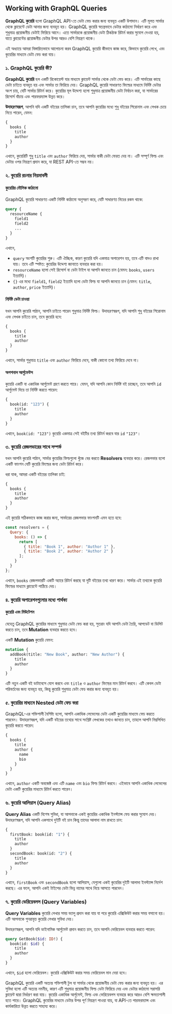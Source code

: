## Working with GraphQL Queries

**GraphQL কুয়েরি** হলো GraphQL API-তে ডেটা ফেচ করার জন্য ব্যবহৃত একটি উপাদান। এটি মূলত সার্ভার থেকে ক্লায়েন্টে ডেটা আনার জন্য ব্যবহৃত হয়। GraphQL কুয়েরি স্বতন্ত্রভাবে ডেটার কাঠামো নির্ধারণ করে এবং শুধুমাত্র প্রয়োজনীয় ডেটাই ফিরিয়ে আনে। এতে সার্ভারকে প্রয়োজনীয় ডেটা ঠিকঠাক রিটার্ন করার সুযোগ দেওয়া হয়, যাতে ক্লায়েন্টের প্রয়োজনীয় ডেটার উপর আরও বেশি নিয়ন্ত্রণ থাকে।

এই অধ্যায়ে আমরা বিস্তারিতভাবে আলোচনা করব GraphQL কুয়েরি কীভাবে কাজ করে, কিভাবে কুয়েরি লেখে, এবং কুয়েরির মাধ্যমে ডেটা ফেচ করা যায়।


### **১. GraphQL কুয়েরি কী?**

**GraphQL কুয়েরি** হল একটি রিকোয়েস্ট যার মাধ্যমে ক্লায়েন্ট সার্ভার থেকে ডেটা ফেচ করে। এটি সার্ভারের কাছে ডেটা চাইতে ব্যবহৃত হয় এবং সার্ভার তা ফিরিয়ে দেয়। GraphQL কুয়েরি সাধারণত ফিল্ডের মাধ্যমে নির্দিষ্ট ডেটার অংশ চায়, যেটি সার্ভার রিটার্ন করে। কুয়েরির মূল উদ্দেশ্য হলো শুধুমাত্র প্রয়োজনীয় ডেটা নির্বাচন করা, যা সার্ভারের রিসোর্স বাঁচায় এবং পারফরম্যান্স উন্নত করে।

**উদাহরণস্বরূপ**, আপনি যদি একটি বইয়ের তালিকা চান, তবে আপনি কুয়েরির মধ্যে শুধু বইয়ের শিরোনাম এবং লেখক চেয়ে নিতে পারেন, যেমন:

```graphql
{
  books {
    title
    author
  }
}
```

এখানে, কুয়েরিটি শুধু `title` এবং `author` ফিরিয়ে দেয়, সার্ভার বাকী ডেটা ফেরত দেয় না। এটি সম্পূর্ণ ফিল্ড এবং ডেটার ওপর নিয়ন্ত্রণ প্রদান করে, যা REST API-তে সম্ভব নয়।


### **২. কুয়েরি রচনার নিয়মাবলী**

#### **কুয়েরির মৌলিক কাঠামো**

GraphQL কুয়েরি সাধারণত একটি নির্দিষ্ট কাঠামো অনুসরণ করে, যেটি সাধারণত নিচের রকম থাকে:

```graphql
query {
  resourceName {
    field1
    field2
    ...
  }
}
```

এখানে, 
- `query` অংশটি কুয়েরির শুরু। এটি ঐচ্ছিক, কারণ কুয়েরি যদি একমাত্র অপারেশন হয়, তবে এটি বাদও রাখা যায়। তবে এটি স্পষ্টত: কুয়েরির উদ্দেশ্য জানাতে ব্যবহার করা হয়।
- `resourceName` হলো সেই রিসোর্স বা ডেটা টাইপ যা আপনি জানতে চান (যেমন: `books`, `users` ইত্যাদি)।
- `{}` এর মধ্যে `field1`, `field2` ইত্যাদি হলো ডেটা ফিল্ড যা আপনি জানতে চান (যেমন: `title`, `author`, `price` ইত্যাদি)।

#### **নির্দিষ্ট ডেটা চাওয়া**

যখন আপনি কুয়েরি পাঠান, আপনি চাইতে পারেন শুধুমাত্র নির্দিষ্ট ফিল্ড। উদাহরণস্বরূপ, যদি আপনি শুধু বইয়ের শিরোনাম এবং লেখক চাইতে চান, তবে কুয়েরি হবে:

```graphql
{
  books {
    title
    author
  }
}
```

এখানে, সার্ভার শুধুমাত্র `title` এবং `author` ফিরিয়ে দেবে, বাকী কোনো তথ্য ফিরিয়ে দেবে না।

#### **অপশনাল আর্গুমেন্টস**

কুয়েরি একটি বা একাধিক আর্গুমেন্ট গ্রহণ করতে পারে। যেমন, যদি আপনি কোন নির্দিষ্ট বই চাচ্ছেন, তবে আপনি `id` আর্গুমেন্ট দিয়ে তা নির্দিষ্ট করতে পারেন:

```graphql
{
  book(id: "123") {
    title
    author
  }
}
```

এখানে, `book(id: "123")` কুয়েরি একমাত্র সেই বইটির তথ্য রিটার্ন করবে যার `id` `"123"`।


### **৩. কুয়েরি রেজলভারের সাথে সম্পর্ক**

যখন আপনি কুয়েরি পাঠান, সার্ভার কুয়েরির ফিল্ডগুলো খুঁজে বের করতে **Resolvers** ব্যবহার করে। রেজলভার হলো একটি ফাংশন যেটি কুয়েরি ফিল্ডের জন্য ডেটা রিটার্ন করে।

ধরা যাক, আমরা একটি বইয়ের তালিকা চাই:

```graphql
{
  books {
    title
    author
  }
}
```

এই কুয়েরি সঠিকভাবে কাজ করার জন্য, সার্ভারের রেজলভার ফাংশনটি এমন হতে হবে:

```javascript
const resolvers = {
  Query: {
    books: () => {
      return [
        { title: "Book 1", author: "Author 1" },
        { title: "Book 2", author: "Author 2" }
      ];
    }
  }
};
```

এখানে, `books` রেজলভারটি একটি অ্যারে রিটার্ন করছে যা দুটি বইয়ের তথ্য ধারণ করে। সার্ভার এই তথ্যকে কুয়েরি ফিল্ডের মাধ্যমে ক্লায়েন্টে পাঠিয়ে দেয়।


### **৪. কুয়েরি অপারেশনগুলোর মধ্যে পার্থক্য**

#### **কুয়েরি এবং মিউটেশন**

যেহেতু GraphQL কুয়েরির মাধ্যমে শুধুমাত্র ডেটা ফেচ করা হয়, সুতরাং যদি আপনি ডেটা তৈরি, আপডেট বা ডিলিট করতে চান, তবে **Mutation** ব্যবহার করতে হবে।

একটি **Mutation** কুয়েরি যেমন:

```graphql
mutation {
  addBook(title: "New Book", author: "New Author") {
    title
    author
  }
}
```

এটি নতুন একটি বই ডাটাবেসে যোগ করবে এবং `title` ও `author` ফিল্ডের মান রিটার্ন করবে। এটি কেবল ডেটা পরিবর্তনের জন্য ব্যবহৃত হয়, কিন্তু কুয়েরি শুধুমাত্র ডেটা ফেচ করার জন্য ব্যবহৃত হয়।


### **৫. কুয়েরির মাধ্যমে Nested ডেটা ফেচ করা**

GraphQL-এর শক্তিশালী বৈশিষ্ট্য হলো, আপনি একাধিক লেভেলের ডেটা একটি কুয়েরির মাধ্যমে ফেচ করতে পারবেন। উদাহরণস্বরূপ, যদি একটি বইয়ের তথ্যের সাথে সংশ্লিষ্ট লেখকের তথ্যও জানতে চান, তাহলে আপনি নিম্নলিখিত কুয়েরি করতে পারেন:

```graphql
{
  books {
    title
    author {
      name
      bio
    }
  }
}
```

এখানে, `author` একটি অবজেক্ট এবং এটি `name` এবং `bio` ফিল্ড রিটার্ন করবে। এইভাবে আপনি একাধিক লেভেলের ডেটা একটি কুয়েরির মাধ্যমে রিটার্ন করতে পারেন।


### **৬. কুয়েরি আলিয়াস (Query Alias)**

**Query Alias** একটি বিশেষ সুবিধা, যা আপনাকে একই কুয়েরির একাধিক ইনস্ট্যান্স ফেচ করার সুযোগ দেয়। উদাহরণস্বরূপ, যদি আপনি একসাথে দুইটি বই চান কিন্তু তাদের আলাদা নাম রাখতে চান:

```graphql
{
  firstBook: book(id: "1") {
    title
    author
  }
  secondBook: book(id: "2") {
    title
    author
  }
}
```

এখানে, `firstBook` এবং `secondBook` হলো আলিয়াস, যেগুলো একই কুয়েরির দুইটি আলাদা ইনস্ট্যান্স নির্দেশ করছে। এর ফলে, আপনি একই টাইপের ডেটা ভিন্ন নামের সাথে নিয়ে আসতে পারবেন।


### **৭. কুয়েরি ভেরিয়েবলস (Query Variables)**

**Query Variables** কুয়েরি লেখার সময় ভ্যালু প্রদান করা যায় যা পরে কুয়েরি এক্সিকিউট করার সময় বসানো হয়। এটি আপনাকে পুনরাবৃত্ত কুয়েরি লেখার সুবিধা দেয়।

উদাহরণস্বরূপ, আপনি যদি ডাইনামিক আর্গুমেন্ট প্রদান করতে চান, তবে আপনি ভেরিয়েবল ব্যবহার করতে পারেন:

```graphql
query GetBook($id: ID!) {
  book(id: $id) {
    title
    author
  }
}
```

এখানে, `$id` হলো ভেরিয়েবল। কুয়েরি এক্সিকিউট করার সময় ভেরিয়েবল মান দেয়া হবে।


GraphQL কুয়েরি একটি অত্যন্ত শক্তিশালী টুল যা সার্ভার থেকে প্রয়োজনীয় ডেটা ফেচ করার জন্য ব্যবহৃত হয়। এর সুবিধা হলো এটি অত্যন্ত নমনীয়, কারণ এটি শুধুমাত্র প্রয়োজনীয় ফিল্ড ডেটা ফিরিয়ে দেয় এবং ডেটার কাঠামো সরাসরি ক্লায়েন্ট দ্বারা নির্ধারণ করা যায়। কুয়েরি একাধিক আর্গুমেন্ট, ফিল্ড এবং ভেরিয়েবলস ব্যবহার করে আরও বেশি ক্ষমতাশালী হতে পারে। GraphQL কুয়েরির মাধ্যমে ডেটার উপর পূর্ণ নিয়ন্ত্রণ পাওয়া যায়, যা API-তে পারফরম্যান্স এবং কার্যকারিতা উন্নত করতে সাহায্য করে।